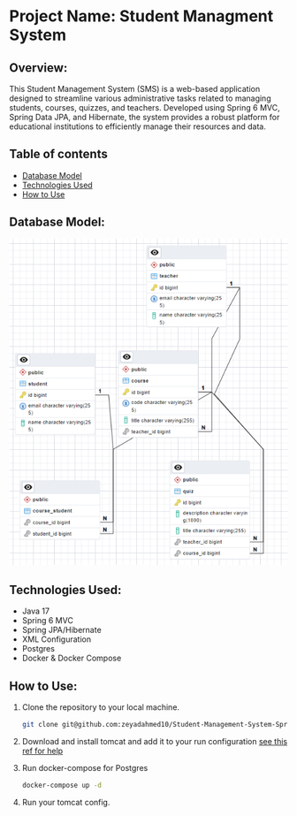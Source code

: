 # Project Name: Student Managment System

## Overview:
This Student Management System (SMS) is a web-based application designed to streamline various administrative tasks related to managing students, courses, quizzes, and teachers. Developed using Spring 6 MVC, Spring Data JPA, and Hibernate, the system provides a robust platform for educational institutions to efficiently manage their resources and data.

## Table of contents
- [Database Model](#database-model)
- [Technologies Used](#technologies-used)
- [How to Use](#how-to-use)
  
## Database Model:
![micro](https://github.com/zeyadahmed10/Student-Management-System-Spring-MVC/blob/main/database_sms.png)

## Technologies Used:
- Java 17
- Spring 6 MVC
- Spring JPA/Hibernate
- XML Configuration
- Postgres
- Docker & Docker Compose
## How to Use:
1. Clone the repository to your local machine.
   
   ```bash
   git clone git@github.com:zeyadahmed10/Student-Management-System-Spring-MVC.git
2. Download and install tomcat and add it to your run configuration [see this ref for help](https://plugins.jetbrains.com/plugin/9492-smart-tomcat)
3. Run docker-compose for Postgres

     ```bash
     docker-compose up -d
4. Run your tomcat config.
